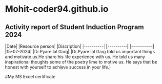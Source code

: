 # Mohit-coder94.github.io
## Activity report of Student Induction Program 2024

|Date| |Resource person| |Discription|
|----------| |----------| |-----------|
|15-07-2024| |Dr.Pyare lal Garg| |Dr.Pyare lal Garg told us important things and motivate us.He share his life experience with us. He told us many inspirational thoughts some of the poetry lime to motive us. He says that be honest with yourself to achieve success in your life.|


#My MS Excel certificate

